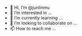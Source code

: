 - 👋 Hi, I’m @junlinmu
- 👀 I’m interested in ...
- 🌱 I’m currently learning ...
- 💞️ I’m looking to collaborate on ...
- 📫 How to reach me ...

<!---
junlinmu/junlinmu is a ✨ special ✨ repository because its `README.md` (this file) appears on your GitHub profile.
You can click the Preview link to take a look at your changes.
--->
